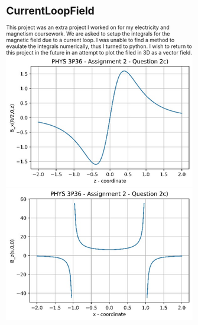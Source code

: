 # CurrentLoopField
This project was an extra project I worked on for my electricity and magnetism coursework. We are asked to setup the integrals for the magnetic field due to a current loop. I was unable to find a method to evaulate the integrals numerically, thus I turned to python. I wish to return to this project in the future in an attempt to plot the filed in 3D as a vector field.
![Bx](2-Bx.jpg)
![Bz](2-Bz.jpg)
